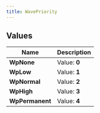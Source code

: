 ```yaml
---
title: WavePriority
---
```


## Values

| Name | Description |
| ---- | ----------- |
| **WpNone** | Value: **0** |
| **WpLow** | Value: **1** |
| **WpNormal** | Value: **2** |
| **WpHigh** | Value: **3** |
| **WpPermanent** | Value: **4** |

